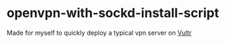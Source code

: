 # openvpn-with-sockd-install-script

Made for myself to quickly deploy a typical vpn server on [Vultr](https://www.vultr.com/?ref=8999167)
